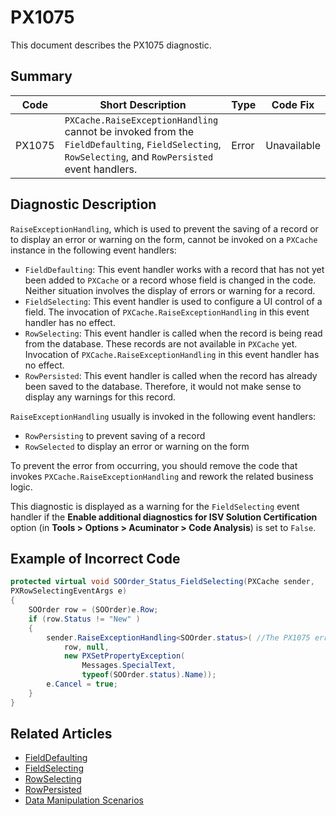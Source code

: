 # PX1075
This document describes the PX1075 diagnostic.

## Summary

| Code   | Short Description                                                                                                                                   | Type  | Code Fix    | 
| ------ | --------------------------------------------------------------------------------------------------------------------------------------------------- | ----- | ----------- | 
| PX1075 | `PXCache.RaiseExceptionHandling` cannot be invoked from the `FieldDefaulting`, `FieldSelecting`, `RowSelecting`, and `RowPersisted` event handlers. | Error | Unavailable |

## Diagnostic Description
`RaiseExceptionHandling`, which is used to prevent the saving of a record or to display an error or warning on the form, cannot be invoked on a `PXCache` instance in the following event handlers: 

 - `FieldDefaulting`: This event handler works with a record that has not yet been added to `PXCache` or a record whose field is changed in the code. Neither situation involves the display of errors or warning for a record.
 - `FieldSelecting`: This event handler is used to configure a UI control of a field. The invocation of `PXCache.RaiseExceptionHandling` in this event handler has no effect.
 - `RowSelecting`: This event handler is called when the record is being read from the database. These records are not available in `PXCache` yet. Invocation of `PXCache.RaiseExceptionHandling` in this event handler has no effect.
 - `RowPersisted`: This event handler is called when the record has already been saved to the database. Therefore, it would not make sense to display any warnings for this record.

`RaiseExceptionHandling` usually is invoked in the following event handlers:

 - `RowPersisting` to prevent saving of a record
 - `RowSelected` to display an error or warning on the form

To prevent the error from occurring, you should remove the code that invokes `PXCache.RaiseExceptionHandling` and rework the related business logic.

This diagnostic is displayed as a warning for the `FieldSelecting` event handler if the **Enable additional diagnostics for ISV Solution Certification** option (in **Tools > Options > Acuminator > Code Analysis**) is set to `False`.

## Example of Incorrect Code

```C#
protected virtual void SOOrder_Status_FieldSelecting(PXCache sender,
PXRowSelectingEventArgs e)
{
    SOOrder row = (SOOrder)e.Row;
    if (row.Status != "New" )
    {
        sender.RaiseExceptionHandling<SOOrder.status>( //The PX1075 error is displayed for this line.
            row, null,
            new PXSetPropertyException(
                Messages.SpecialText,
                typeof(SOOrder.status).Name));
        e.Cancel = true;
    }
}
```

## Related Articles

 - [FieldDefaulting](https://help.acumatica.com/Help?ScreenId=ShowWiki&pageid=6db70fe7-3fc3-4e05-d3a6-5ecb93bea6a9)
 - [FieldSelecting](https://help.acumatica.com/Help?ScreenId=ShowWiki&pageid=7afeed34-d321-02e8-bc8a-853d66732de3)
 - [RowSelecting](https://help.acumatica.com/Help?ScreenId=ShowWiki&pageid=3914d39a-0394-c506-92b5-3bbe3b044cbb)
 - [RowPersisted](https://help.acumatica.com/Help?ScreenId=ShowWiki&pageid=ac686a56-ea6d-5ece-1063-a2842fb9aaa0)
 - [Data Manipulation Scenarios](https://help.acumatica.com/Help?ScreenId=ShowWiki&pageid=d9cf6274-f5c8-43e7-9d13-9b423113d67e)